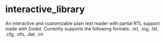 # interactive_library
An interactive and customizable plain text reader with partial RTL support made with Godot. Currently supports the following formats: .txt, .log, .lst, .cfg, .nfo, .dat, .ini
